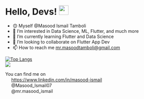 <!-- [![Header](https://raw.githubusercontent.com/MartinHeinz/<OWNER>/<OWNER>/readme_header.png "Header")] -->

# Hello, Devs! <img src="https://raw.githubusercontent.com/MartinHeinz/MartinHeinz/master/wave.gif" width="30px">

- 😊 Myself @Masood Ismail Tamboli
- 👀 I’m interested in Data Science, ML, Flutter, and much more
- 🌱 I’m currently learning Flutter and Data Science
- 💞️ I’m looking to collaborate on Flutter App Dev
- 📫 How to reach me mr.masoodtamboli@gmail.com

[![Top Langs](https://github-readme-stats.vercel.app/api/top-langs/?username=masoodtamboli&langs_count=10)](https://github.com/masoodtamboli/github-readme-stats)
<br>
<img align="center" src="https://github-readme-stats.vercel.app/api/?username=masoodtamboli&show_icons=true&theme=radical" />

You can find me on
<br>
<img src="https://user-images.githubusercontent.com/45930017/112882882-29ec5300-90eb-11eb-8b66-a295ef947b6c.png" width=15 height=15>  https://www.linkedin.com/in/masood-ismail
<br>
<img src="https://user-images.githubusercontent.com/45930017/112883143-7e8fce00-90eb-11eb-931d-30289c86ee72.png" width=15 height=15>  @Masood_Ismail07
<br>
<img src="https://user-images.githubusercontent.com/45930017/112883069-691aa400-90eb-11eb-8a2f-e92ac17f606d.png" width=15 height=15>  @mr.masood_ismail
<br>





<!---
masoodtamboli/masoodtamboli is a ✨ special ✨ repository because its `README.md` (this file) appears on your GitHub profile.
You can click the Preview link to take a look at your changes.
--->
